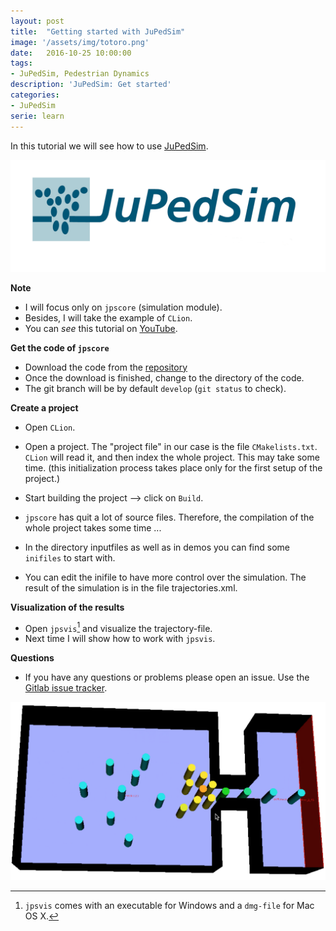```yaml
---
layout: post
title:  "Getting started with JuPedSim"
image: '/assets/img/totoro.png'
date:   2016-10-25 10:00:00
tags:
- JuPedSim, Pedestrian Dynamics
description: 'JuPedSim: Get started'
categories:
- JuPedSim
serie: learn
---
```



In this tutorial we will see how to use [JuPedSim](http://www.jupedsim.org). 

![logo](../assets/img/logo.png)

**Note**

- I will focus only on `jpscore` (simulation module).
- Besides, I will take the example of `CLion`.
- You can *see* this tutorial on [YouTube](https://www.youtube.com/watch?v=Achsd2EpJbI).




**Get the code of `jpscore`** 

- Download the code from the [repository](https://cst.version.fz-juelich.de/jupedsim/jpscore)
- Once the download is finished, change to the directory of the code. 
- The git branch will be by default `develop` (`git status` to check). 


**Create a project**

- Open `CLion`.
- Open a project. The "project file" in our case is the file `CMakelists.txt`. 
  `CLion` will read it, and then index the whole project. This may take some time.
  (this initialization process takes place only for the first setup of the project.)
- Start building the project --> click on `Build`. 
  
- `jpscore` has quit a lot of source files. Therefore, the compilation of the whole project takes some time ...
- In the directory inputfiles as well as in demos you can find some `inifiles` to start with. 
- You can edit the inifile to have more control over the simulation. The result of the simulation is in the file trajectories.xml. 

**Visualization of the results** 

- Open `jpsvis`[^1] and visualize the trajectory-file.
- Next time I will show how to work with `jpsvis`. 

**Questions** 

- If you have any questions or problems please open an issue. Use the [Gitlab issue tracker](https://cst.version.fz-juelich.de/jupedsim/jpscore/issues). 

![simulation](../assets/img/simu.png)



[^1]: `jpsvis` comes with an executable for Windows and a `dmg-file` for Mac OS X.
